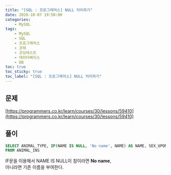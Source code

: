 ```yaml
---
title: "[SQL : 프로그래머스] NULL 처리하기"
date: 2020-10-07 19:50:00
categories:
    - MySQL
tags:
    - MySQL
    - SQL
    - 프로그래머스
    - 코테
    - 코딩테스트
    - 데이터베이스
    - DB
toc: true
toc_sticky: true
toc_label: "[SQL : 프로그래머스] NULL 처리하기"
---
```

## 문제
[https://programmers.co.kr/learn/courses/30/lessons/59410](https://programmers.co.kr/learn/courses/30/lessons/59410)
## 풀이
```sql
SELECT ANIMAL_TYPE, IF(NAME IS NULL, 'No name', NAME) AS NAME, SEX_UPON_INTAKE
FROM ANIMAL_INS
```
IF문을 이용해서 NAME IS NULL이 참이라면 **No name**,  
아니라면 기존 이름을 부여한다.  